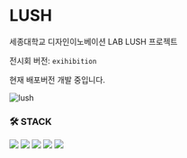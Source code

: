 # LUSH

세종대학교 디자인이노베이션 LAB LUSH 프로젝트

전시회 버전: `exihibition`

현재 배포버전 개발 중입니다.

![lush](https://user-images.githubusercontent.com/91578165/229663639-ad4c144b-c673-4bd2-84fc-271e2114eb34.png)

### 🛠️ STACK
<img src="https://img.shields.io/badge/Sass-CC6699?style=for-the-badge&logo=Sass&logoColor=white"/> <img src="https://img.shields.io/badge/SWR-000000?style=for-the-badge&logo=vercel&logoColor=white"/> <img src="https://img.shields.io/badge/TypeScript-3178C6?style=for-the-badge&logo=TypeScript&logoColor=white"/>  <img src="https://img.shields.io/badge/Recoil-61DAFB?style=for-the-badge&logo=react&logoColor=white"/> <img src="https://img.shields.io/badge/amazonaws-232F3E?style=for-the-badge&logo=Amazon%20Aws&logoColor=white"/> 
